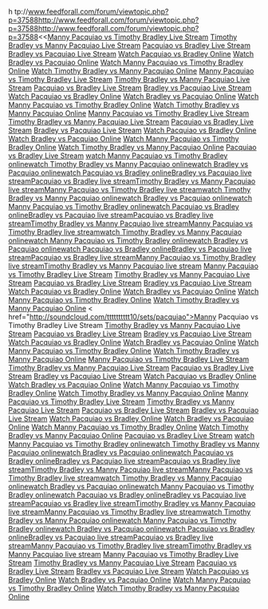 h tp://www.feedforall.com/forum/viewtopic.php?p=37588http://www.feedforall.com/forum/viewtopic.php?p=37588http://www.feedforall.com/forum/viewtopic.php?p=37588<<<a href="http://soundcloud.com/tttttttttt10/sets/pacquiao">Manny Pacquiao vs Timothy Bradley Live Stream</a> <a href="http://soundcloud.com/tttttttttt10/sets/pacquiao2">Timothy Bradley vs Manny Pacquiao Live Stream</a> <a href="http://soundcloud.com/tttttttttt10/sets/pacquiao3">Pacquiao vs Bradley Live Stream</a> <a href="http://soundcloud.com/ttttttttttt10/sets/pacquiao">Bradley vs Pacquiao Live Stream</a> <a href="http://soundcloud.com/ttttttttttt10/sets/pacquiao2">Watch Pacquiao vs Bradley Online</a> <a href="http://soundcloud.com/ttttttttttt10/sets/pacquiao3">Watch Bradley vs Pacquiao Online</a> <a href="http://soundcloud.com/tttttttttttt10/sets/pacquiao">Watch Manny Pacquiao vs Timothy Bradley Online</a> <a href="http://soundcloud.com/tttttttttttt10/sets/pacquiao2">Watch Timothy Bradley vs Manny Pacquiao Online</a> <a href="http://mathewsinc.com/forums-home/topic/diie8943v/">Manny Pacquiao vs Timothy Bradley Live Stream</a> <a href="http://mathewsinc.com/forums-home/topic/diie89432v/">Timothy Bradley vs Manny Pacquiao Live Stream</a> <a href="http://mathewsinc.com/forums-home/topic/diie893432v/">Pacquiao vs Bradley Live Stream</a> <a href="http://mathewsinc.com/forums-home/topic/4ie893432v/">Bradley vs Pacquiao Live Stream</a> <a href="http://mathewsinc.com/forums-home/topic/4ie8934mnv/">Watch Pacquiao vs Bradley Online</a> <a href="http://mathewsinc.com/forums-home/topic/rre8934mnv/">Watch Bradley vs Pacquiao Online</a> <a href="http://mathewsinc.com/forums-home/topic/rre8934mnv/">Watch Manny Pacquiao vs Timothy Bradley Online</a> <a href="http://mathewsinc.com/forums-home/topic/rre8934mnv/">Watch Timothy Bradley vs Manny Pacquiao Online</a> <a href="https://www.facebook.com/events/271672909660875/">Manny Pacquiao vs Timothy Bradley Live Stream</a> <a href="https://www.facebook.com/events/791555714197115/">Timothy Bradley vs Manny Pacquiao Live Stream</a> <a href="https://www.facebook.com/events/618907531524552/">Pacquiao vs Bradley Live Stream</a> <a href="https://www.facebook.com/events/234338076760892/">Bradley vs Pacquiao Live Stream</a> <a href="https://www.facebook.com/events/646437418763528/">Watch Pacquiao vs Bradley Online</a> <a href="https://www.facebook.com/events/312207875593192/">Watch Bradley vs Pacquiao Online</a> <a href="https://www.facebook.com/events/694142787298891/">Watch Manny Pacquiao vs Timothy Bradley Online</a> <a href="https://www.facebook.com/events/1409629259308137/">Watch Timothy Bradley vs Manny Pacquiao Online</a> <a href="http://tytue4453.edublogs.org/">Pacquiao vs Bradley Live Stream</a> <a href="https://drive.google.com/presentation/d/1AoQ2tujxjuAVfJBAbiQ5eHblRzd0GFD8NeFOy2YXFhI/preview">watch Manny Pacquiao vs Timothy Bradley online</a><a href="https://drive.google.com/presentation/d/1BwzMR04f7mNJK_tLdMXjCZ2Zfd7EmkYdDFuDrzkwIxg/preview">watch Timothy Bradley vs Manny Pacquiao online</a><a href="https://drive.google.com/presentation/d/1wAJikY-MCLLUJNV_QoN_0iPcGoRt4fzSZ6Er5MWTNjg/preview">watch Bradley vs Pacquiao online</a><a href="https://drive.google.com/presentation/d/1wnju2xu3UcbzFcYmZ9aKGEKG8r_oNuZycHO9xelbPp8/preview">watch Pacquiao vs Bradley online</a><a href="https://drive.google.com/presentation/d/14JZalWYYJ31A1Z9NjGu7676SWCi7hNBYM88rFWkKmqc/preview">Bradley vs Pacquiao live stream</a><a href="https://drive.google.com/presentation/d/1pPxcCf-NcJEoSDBaUjQ5YBBU-lAT4DL3Nebj7EVKhnM/preview">Pacquiao vs Bradley live stream</a><a href="https://drive.google.com/presentation/d/1Cp5QTO8Dy5RzD--Orc1zt2Jy8js4H1ENUEuDQczbkaY/preview">Timothy Bradley vs Manny Pacquiao live stream</a><a href="https://drive.google.com/presentation/d/1FPBeNaBmrx2hxfkb0ed0UrP_RYFXjFLijuywfgIoryU/preview">Manny Pacquiao vs Timothy Bradley live stream</a><a href="https://docs.google.com/presentation/d/18SBySCU2nSjB-JAI9Z0-Ep-b4hHWLtTBeBzkD2I_KAg/preview">watch Timothy Bradley vs Manny Pacquiao online</a><a href="https://docs.google.com/presentation/d/1C6i3hzh2GZ9MWGMGVtxi0sWQsgaCk_6HzgwEc2KFU7c/preview">watch Bradley vs Pacquiao online</a><a href="https://docs.google.com/presentation/d/1MrnnLjXb3B1lSNxAO6LM7Hdzb-LI150Km8xFrSgJSXE/preview">watch Manny Pacquiao vs Timothy Bradley online</a><a href="https://docs.google.com/presentation/d/1ty5JYLBFzVyEVL4QJNX1RlygWt2JRSxT3V8c-HzzfsA/preview">watch Pacquiao vs Bradley online</a><a href="https://docs.google.com/presentation/d/1z7QdS3W7EQ1UjMvz-36_f1seuOCjayEF8X1w8iMi_hc/preview">Bradley vs Pacquiao live stream</a><a href="https://docs.google.com/presentation/d/1wt8IwANkUp0_RvRFCmh5P3jEhGJ_oJvRGaeiNHq5rm4/preview">Pacquiao vs Bradley live stream</a><a href="https://docs.google.com/presentation/d/1kCNbNr76ht7V1P0vmBlhlF306PuKzEIsTFUsqGIJVhY/preview">Timothy Bradley vs Manny Pacquiao live stream</a><a href="https://docs.google.com/presentation/d/11CBuE3UXAk_MRRTrW-eV7MUjrA__5dGo0ZvAXiCUw1o/preview">Manny Pacquiao vs Timothy Bradley live stream</a><a href="https://drive.google.com/drawings/d/1xdB8qY6tagaVt-nTlH3_mgx-vVzsemVrjBwFjg2fnAM/preview?pli=1">watch Timothy Bradley vs Manny Pacquiao online</a><a href="https://drive.google.com/drawings/d/1qGrbHASLPjYRbUD1frzoctcygqOXR4F06iOPijwc9L4/preview?pli=1">watch Manny Pacquiao vs Timothy Bradley online</a><a href="https://drive.google.com/drawings/d/1rwhRhqEKbqAFIsCVZD99_-OOYSwavfT455Kh9LNjA_w/preview?pli=1">watch Bradley vs Pacquiao online</a><a href="https://drive.google.com/drawings/d/1QF9PIkvSsveqFM00YWOaJ5mfhMeKafRgz79tATaa_Po/preview?pli=1">watch Pacquiao vs Bradley online</a><a href="https://drive.google.com/drawings/d/1U9XI9oBjHiQJ21JvdpZtHHmttTe3PDt02G2bbIrdMUk/preview?pli=1">Bradley vs Pacquiao live stream</a><a href="https://drive.google.com/drawings/d/1BXvHG6Byqqm_DkVY21vsdOLRtg05I24-fNtmXroCXl8/preview?pli=1">Pacquiao vs Bradley live stream</a><a href="https://drive.google.com/drawings/d/15I1aii7PWslwk6teHP_B_zKa2lmJNMlsjT9L6YCmFHA/preview?pli=1">Manny Pacquiao vs Timothy Bradley live stream</a><a href="https://drive.google.com/drawings/d/1yGMxw0SXklGF290qOMUziapTy9xC52B1cbjsJEq8o88/preview?pli=1">Timothy Bradley vs Manny Pacquiao live stream</a> <a href="https://community.openatrium.com/dev/node/19592">Manny Pacquiao vs Timothy Bradley Live Stream</a> <a href="https://community.openatrium.com/dev/node/19593">Timothy Bradley vs Manny Pacquiao Live Stream</a> <a href="https://community.openatrium.com/dev/node/19595">Pacquiao vs Bradley Live Stream</a> <a href="https://community.openatrium.com/dev/node/19596">Bradley vs Pacquiao Live Stream</a> <a href="https://community.openatrium.com/dev/node/19598">Watch Pacquiao vs Bradley Online</a> <a href="https://community.openatrium.com/dev/node/19599">Watch Bradley vs Pacquiao Online</a> <a href="https://community.openatrium.com/dev/node/19600">Watch Manny Pacquiao vs Timothy Bradley Online</a> <a href="https://community.openatrium.com/dev/node/19602">Watch Timothy Bradley vs Manny Pacquiao Online</a>   <  href="http://soundcloud.com/tttttttttt10/sets/pacquiao">Manny Pacquiao vs Timothy Bradley Live Stream</a> <a href="http://soundcloud.com/tttttttttt10/sets/pacquiao2">Timothy Bradley vs Manny Pacquiao Live Stream</a> <a href="http://soundcloud.com/tttttttttt10/sets/pacquiao3">Pacquiao vs Bradley Live Stream</a> <a href="http://soundcloud.com/ttttttttttt10/sets/pacquiao">Bradley vs Pacquiao Live Stream</a> <a href="http://soundcloud.com/ttttttttttt10/sets/pacquiao2">Watch Pacquiao vs Bradley Online</a> <a href="http://soundcloud.com/ttttttttttt10/sets/pacquiao3">Watch Bradley vs Pacquiao Online</a> <a href="http://soundcloud.com/tttttttttttt10/sets/pacquiao">Watch Manny Pacquiao vs Timothy Bradley Online</a> <a href="http://soundcloud.com/tttttttttttt10/sets/pacquiao2">Watch Timothy Bradley vs Manny Pacquiao Online</a> <a href="http://mathewsinc.com/forums-home/topic/diie8943v/">Manny Pacquiao vs Timothy Bradley Live Stream</a> <a href="http://mathewsinc.com/forums-home/topic/diie89432v/">Timothy Bradley vs Manny Pacquiao Live Stream</a> <a href="http://mathewsinc.com/forums-home/topic/diie893432v/">Pacquiao vs Bradley Live Stream</a> <a href="http://mathewsinc.com/forums-home/topic/4ie893432v/">Bradley vs Pacquiao Live Stream</a> <a href="http://mathewsinc.com/forums-home/topic/4ie8934mnv/">Watch Pacquiao vs Bradley Online</a> <a href="http://mathewsinc.com/forums-home/topic/rre8934mnv/">Watch Bradley vs Pacquiao Online</a> <a href="http://mathewsinc.com/forums-home/topic/rre8934mnv/">Watch Manny Pacquiao vs Timothy Bradley Online</a> <a href="http://mathewsinc.com/forums-home/topic/rre8934mnv/">Watch Timothy Bradley vs Manny Pacquiao Online</a> <a href="https://www.facebook.com/events/271672909660875/">Manny Pacquiao vs Timothy Bradley Live Stream</a> <a href="https://www.facebook.com/events/791555714197115/">Timothy Bradley vs Manny Pacquiao Live Stream</a> <a href="https://www.facebook.com/events/618907531524552/">Pacquiao vs Bradley Live Stream</a> <a href="https://www.facebook.com/events/234338076760892/">Bradley vs Pacquiao Live Stream</a> <a href="https://www.facebook.com/events/646437418763528/">Watch Pacquiao vs Bradley Online</a> <a href="https://www.facebook.com/events/312207875593192/">Watch Bradley vs Pacquiao Online</a> <a href="https://www.facebook.com/events/694142787298891/">Watch Manny Pacquiao vs Timothy Bradley Online</a> <a href="https://www.facebook.com/events/1409629259308137/">Watch Timothy Bradley vs Manny Pacquiao Online</a> <a href="http://tytue4453.edublogs.org/">Pacquiao vs Bradley Live Stream</a> <a href="https://drive.google.com/presentation/d/1AoQ2tujxjuAVfJBAbiQ5eHblRzd0GFD8NeFOy2YXFhI/preview">watch Manny Pacquiao vs Timothy Bradley online</a><a href="https://drive.google.com/presentation/d/1BwzMR04f7mNJK_tLdMXjCZ2Zfd7EmkYdDFuDrzkwIxg/preview">watch Timothy Bradley vs Manny Pacquiao online</a><a href="https://drive.google.com/presentation/d/1wAJikY-MCLLUJNV_QoN_0iPcGoRt4fzSZ6Er5MWTNjg/preview">watch Bradley vs Pacquiao online</a><a href="https://drive.google.com/presentation/d/1wnju2xu3UcbzFcYmZ9aKGEKG8r_oNuZycHO9xelbPp8/preview">watch Pacquiao vs Bradley online</a><a href="https://drive.google.com/presentation/d/14JZalWYYJ31A1Z9NjGu7676SWCi7hNBYM88rFWkKmqc/preview">Bradley vs Pacquiao live stream</a><a href="https://drive.google.com/presentation/d/1pPxcCf-NcJEoSDBaUjQ5YBBU-lAT4DL3Nebj7EVKhnM/preview">Pacquiao vs Bradley live stream</a><a href="https://drive.google.com/presentation/d/1Cp5QTO8Dy5RzD--Orc1zt2Jy8js4H1ENUEuDQczbkaY/preview">Timothy Bradley vs Manny Pacquiao live stream</a><a href="https://drive.google.com/presentation/d/1FPBeNaBmrx2hxfkb0ed0UrP_RYFXjFLijuywfgIoryU/preview">Manny Pacquiao vs Timothy Bradley live stream</a><a href="https://docs.google.com/presentation/d/18SBySCU2nSjB-JAI9Z0-Ep-b4hHWLtTBeBzkD2I_KAg/preview">watch Timothy Bradley vs Manny Pacquiao online</a><a href="https://docs.google.com/presentation/d/1C6i3hzh2GZ9MWGMGVtxi0sWQsgaCk_6HzgwEc2KFU7c/preview">watch Bradley vs Pacquiao online</a><a href="https://docs.google.com/presentation/d/1MrnnLjXb3B1lSNxAO6LM7Hdzb-LI150Km8xFrSgJSXE/preview">watch Manny Pacquiao vs Timothy Bradley online</a><a href="https://docs.google.com/presentation/d/1ty5JYLBFzVyEVL4QJNX1RlygWt2JRSxT3V8c-HzzfsA/preview">watch Pacquiao vs Bradley online</a><a href="https://docs.google.com/presentation/d/1z7QdS3W7EQ1UjMvz-36_f1seuOCjayEF8X1w8iMi_hc/preview">Bradley vs Pacquiao live stream</a><a href="https://docs.google.com/presentation/d/1wt8IwANkUp0_RvRFCmh5P3jEhGJ_oJvRGaeiNHq5rm4/preview">Pacquiao vs Bradley live stream</a><a href="https://docs.google.com/presentation/d/1kCNbNr76ht7V1P0vmBlhlF306PuKzEIsTFUsqGIJVhY/preview">Timothy Bradley vs Manny Pacquiao live stream</a><a href="https://docs.google.com/presentation/d/11CBuE3UXAk_MRRTrW-eV7MUjrA__5dGo0ZvAXiCUw1o/preview">Manny Pacquiao vs Timothy Bradley live stream</a><a href="https://drive.google.com/drawings/d/1xdB8qY6tagaVt-nTlH3_mgx-vVzsemVrjBwFjg2fnAM/preview?pli=1">watch Timothy Bradley vs Manny Pacquiao online</a><a href="https://drive.google.com/drawings/d/1qGrbHASLPjYRbUD1frzoctcygqOXR4F06iOPijwc9L4/preview?pli=1">watch Manny Pacquiao vs Timothy Bradley online</a><a href="https://drive.google.com/drawings/d/1rwhRhqEKbqAFIsCVZD99_-OOYSwavfT455Kh9LNjA_w/preview?pli=1">watch Bradley vs Pacquiao online</a><a href="https://drive.google.com/drawings/d/1QF9PIkvSsveqFM00YWOaJ5mfhMeKafRgz79tATaa_Po/preview?pli=1">watch Pacquiao vs Bradley online</a><a href="https://drive.google.com/drawings/d/1U9XI9oBjHiQJ21JvdpZtHHmttTe3PDt02G2bbIrdMUk/preview?pli=1">Bradley vs Pacquiao live stream</a><a href="https://drive.google.com/drawings/d/1BXvHG6Byqqm_DkVY21vsdOLRtg05I24-fNtmXroCXl8/preview?pli=1">Pacquiao vs Bradley live stream</a><a href="https://drive.google.com/drawings/d/15I1aii7PWslwk6teHP_B_zKa2lmJNMlsjT9L6YCmFHA/preview?pli=1">Manny Pacquiao vs Timothy Bradley live stream</a><a href="https://drive.google.com/drawings/d/1yGMxw0SXklGF290qOMUziapTy9xC52B1cbjsJEq8o88/preview?pli=1">Timothy Bradley vs Manny Pacquiao live stream</a> <a href="https://community.openatrium.com/dev/node/19592">Manny Pacquiao vs Timothy Bradley Live Stream</a> <a href="https://community.openatrium.com/dev/node/19593">Timothy Bradley vs Manny Pacquiao Live Stream</a> <a href="https://community.openatrium.com/dev/node/19595">Pacquiao vs Bradley Live Stream</a> <a href="https://community.openatrium.com/dev/node/19596">Bradley vs Pacquiao Live Stream</a> <a href="https://community.openatrium.com/dev/node/19598">Watch Pacquiao vs Bradley Online</a> <a href="https://community.openatrium.com/dev/node/19599">Watch Bradley vs Pacquiao Online</a> <a href="https://community.openatrium.com/dev/node/19600">Watch Manny Pacquiao vs Timothy Bradley Online</a> <a href="https://community.openatrium.com/dev/node/19602">Watch Timothy Bradley vs Manny Pacquiao Online</a>   
